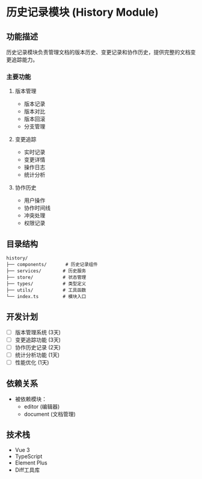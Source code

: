# 历史记录模块 (History Module)

## 功能描述

历史记录模块负责管理文档的版本历史、变更记录和协作历史，提供完整的文档变更追踪能力。

### 主要功能

1. 版本管理
   - 版本记录
   - 版本对比
   - 版本回滚
   - 分支管理

2. 变更追踪
   - 实时记录
   - 变更详情
   - 操作日志
   - 统计分析

3. 协作历史
   - 用户操作
   - 协作时间线
   - 冲突处理
   - 权限记录

## 目录结构

```
history/
├── components/       # 历史记录组件
├── services/        # 历史服务
├── store/           # 状态管理
├── types/           # 类型定义
├── utils/           # 工具函数
└── index.ts         # 模块入口
```

## 开发计划

- [ ] 版本管理系统 (3天)
- [ ] 变更追踪功能 (3天)
- [ ] 协作历史记录 (2天)
- [ ] 统计分析功能 (1天)
- [ ] 性能优化 (1天)

## 依赖关系

- 被依赖模块：
  - editor (编辑器)
  - document (文档管理)

## 技术栈

- Vue 3
- TypeScript
- Element Plus
- Diff工具库
